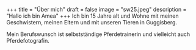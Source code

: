 +++
title = "Über mich"
draft = false
image = "sw25.jpeg"
description = "Hallo ich bin Amea"
+++
Ich bin 15 Jahre alt und Wohne mit meinen Geschwistern, meinen Eltern und mit unseren Tieren in Guggisberg.

Mein Berufswunsch ist selbstständige Pferdetrainerin und vielleicht auch Pferdefotografin.